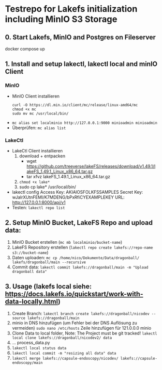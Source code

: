 # Testrepo for Lakefs initialization including MinIO S3 Storage

## 0. Start Lakefs, MinIO and Postgres on Fileserver
docker compose up

## 1. Install and setup lakectl, lakectl local and minIO Client

### MinIO
- MinIO Client installieren
    ```
    curl -O https://dl.min.io/client/mc/release/linux-amd64/mc 
    chmod +x mc 
    sudo mv mc /usr/local/bin/
    ```
- `mc alias set localminio http://127.0.0.1:9000 minioadmin minioadmin`
- Überprüfen: `mc alias list`

### LakeCtl
- LakeCtl Client installieren
	1. download + entpacken 
        - wget https://github.com/treeverse/lakeFS/releases/download/v1.49.1/lakeFS_1.49.1_Linux_x86_64.tar.gz
        - tar xfvz lakeFS_1.49.1_Linux_x86_64.tar.gz
	2. `chmod +x lake* `
    3. sudo cp lake* /usr/local/bin/
- lakectl config
Access Key: AKIAIOSFOLKFSSAMPLES
Secret Key: wJalrXUtnFEMI/K7MDENG/bPxRfiCYEXAMPLEKEY
URL: http://127.0.0.1:8000/api/v1
- Testen: `lakectl repo list`

## 2. Setup MinIO Bucket, LakeFS Repo and upload data: 
1. MinIO Bucket erstellen (`mc mb localminio/bucket-name`)
2. LakeFS Repository erstellen (`lakectl repo create lakefs://repo-name s3://bucket-name`)
3. Daten uploaden: `mc cp /home/nico/Dokumente/Data/dragonball/ lakefs/dragonball/main --recursive`
4. Commit data: `lakectl commit lakefs://dragonball/main -m "Upload dragonball data"`

## 3. Usage (lakefs local siehe: https://docs.lakefs.io/quickstart/work-with-data-locally.html)
1. Create Branch: `lakectl branch create lakefs://dragonball/nicodev --source lakefs://dragonball/main`
2. minio in DNS hinzufügen (um Fehler bei der DNS Auflösung zu vermeiden) `sudo nano /etc/hosts` Zeile hinzufügen für 121.0.0.0 minio
3. Clone Data to local folder, Note: The Project must be git tracked! `lakectl local clone lakefs://dragonball/nicodev2/ data`
4. ... process_data.py
5. `lakectl local status data`
6. `lakectl local commit -m "resizing all data" data`
7. `lakectl merge lakefs://capsule-endoscopy/nicodev/ lakefs://capsule-endoscopy/main`